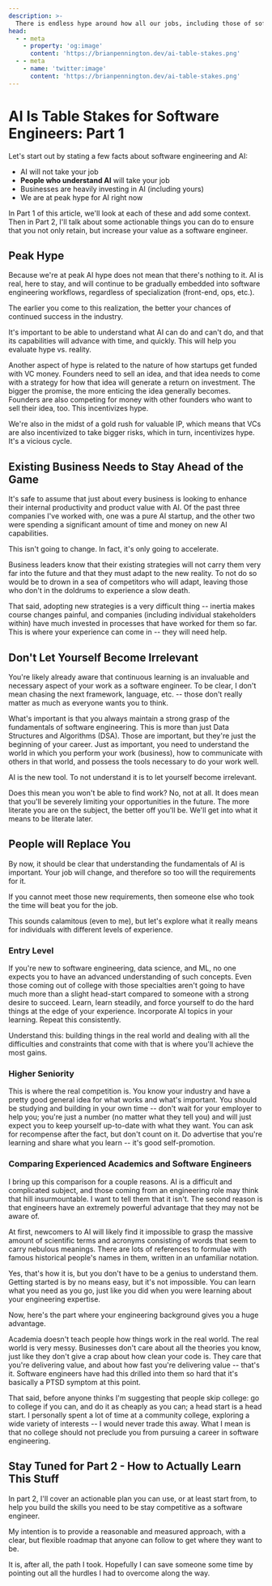 ```yaml
---
description: >-
  There is endless hype around how all our jobs, including those of software engineers, will be taken by AI. This is marketing. Marketing by startup founders competing for cash in an ever-escalating rush for valuable intellectual property. However, this does not mean that the jobs of software engineers won't change. They will, and AI is the new table stakes.
head:
  - - meta
    - property: 'og:image'
      content: 'https://brianpennington.dev/ai-table-stakes.png'
  - - meta
    - name: 'twitter:image'
      content: 'https://brianpennington.dev/ai-table-stakes.png'
---
```


# AI Is Table Stakes for Software Engineers: Part 1

Let's start out by stating a few facts about software engineering and AI:

- AI will not take your job
- **People who understand AI** will take your job
- Businesses are heavily investing in AI (including yours)
- We are at peak hype for AI right now

In Part 1 of this article, we'll look at each of these and add some context. Then in Part 2, I'll talk about some actionable things you can do to ensure that you not only retain, but increase your value as a software engineer.

## Peak Hype

Because we're at peak AI hype does not mean that there's nothing to it. AI is real, here to stay, and will continue to be gradually embedded into software engineering workflows, regardless of specialization (front-end, ops, etc.).

The earlier you come to this realization, the better your chances of continued success in the industry.

It's important to be able to understand what AI can do and can't do, and that its capabilities will advance with time, and quickly. This will help you evaluate hype vs. reality.

Another aspect of hype is related to the nature of how startups get funded with VC money. Founders need to sell an idea, and that idea needs to come with a strategy for how that idea will generate a return on investment. The bigger the promise, the more enticing the idea generally becomes. Founders are also competing for money with other founders who want to sell their idea, too. This incentivizes hype.

We're also in the midst of a gold rush for valuable IP, which means that VCs are also incentivized to take bigger risks, which in turn, incentivizes hype. It's a vicious cycle.

## Existing Business Needs to Stay Ahead of the Game

It's safe to assume that just about every business is looking to enhance their internal productivity and product value with AI. Of the past three companies I've worked with, one was a pure AI startup, and the other two were spending a significant amount of time and money on new AI capabilities.

This isn't going to change. In fact, it's only going to accelerate.

Business leaders know that their existing strategies will not carry them very far into the future and that they must adapt to the new reality. To not do so would be to drown in a sea of competitors who will adapt, leaving those who don't in the doldrums to experience a slow death.

That said, adopting new strategies is a very difficult thing -- inertia makes course changes painful, and companies (including individual stakeholders within) have much invested in processes that have worked for them so far. This is where your experience can come in -- they will need help.

## Don't Let Yourself Become Irrelevant

You're likely already aware that continuous learning is an invaluable and necessary aspect of your work as a software engineer. To be clear, I don't mean chasing the next framework, language, etc. -- those don't really matter as much as everyone wants you to think.

What's important is that you always maintain a strong grasp of the fundamentals of software engineering. This is more than just Data Structures and Algorithms (DSA). Those are important, but they're just the beginning of your career. Just as important, you need to understand the world in which you perform your work (business), how to communicate with others in that world, and possess the tools necessary to do your work well.

AI is the new tool. To not understand it is to let yourself become irrelevant.

Does this mean you won't be able to find work? No, not at all. It does mean that you'll be severely limiting your opportunities in the future. The more literate you are on the subject, the better off you'll be. We'll get into what it means to be literate later.

## People will Replace You

By now, it should be clear that understanding the fundamentals of AI is important. Your job will change, and therefore so too will the requirements for it.

If you cannot meet those new requirements, then someone else who took the time will beat you for the job.

This sounds calamitous (even to me), but let's explore what it really means for individuals with different levels of experience.

### Entry Level

If you're new to software engineering, data science, and ML, no one expects you to have an advanced understanding of such concepts. Even those coming out of college with those specialties aren't going to have much more than a slight head-start compared to someone with a strong desire to succeed. Learn, learn steadily, and force yourself to do the hard things at the edge of your experience. Incorporate AI topics in your learning. Repeat this consistently.

Understand this: building things in the real world and dealing with all the difficulties and constraints that come with that is where you'll achieve the most gains.

### Higher Seniority

This is where the real competition is. You know your industry and have a pretty good general idea for what works and what's important. You should be studying and building in your own time -- don't wait for your employer to help you; you're just a number (no matter what they tell you) and will just expect you to keep yourself up-to-date with what they want. You can ask for recompense after the fact, but don't count on it. Do advertise that you're learning and share what you learn -- it's good self-promotion.

### Comparing Experienced Academics and Software Engineers

I bring up this comparison for a couple reasons. AI is a difficult and complicated subject, and those coming from an engineering role may think that hill insurmountable. I want to tell them that it isn't. The second reason is that engineers have an extremely powerful advantage that they may not be aware of.

At first, newcomers to AI will likely find it impossible to grasp the massive amount of scientific terms and acronyms consisting of words that seem to carry nebulous meanings. There are lots of references to formulae with famous historical people's names in them, written in an unfamiliar notation.

Yes, that's how it is, but you don't have to be a genius to understand them. Getting started is by no means easy, but it's not impossible. You can learn what you need as you go, just like you did when you were learning about your engineering expertise.

Now, here's the part where your engineering background gives you a huge advantage.

Academia doesn't teach people how things work in the real world. The real world is very messy. Businesses don't care about all the theories you know, just like they don't give a crap about how clean your code is. They care that you're delivering value, and about how fast you're delivering value -- that's it. Software engineers have had this drilled into them so hard that it's basically a PTSD symptom at this point.

That said, before anyone thinks I'm suggesting that people skip college: go to college if you can, and do it as cheaply as you can; a head start is a head start. I personally spent a lot of time at a community college, exploring a wide variety of interests -- I would never trade this away. What I mean is that no college should not preclude you from pursuing a career in software engineering.

## Stay Tuned for Part 2 - How to Actually Learn This Stuff

In part 2, I'll cover an actionable plan you can use, or at least start from, to help you build the skills you need to be stay competitive as a software engineer.

My intention is to provide a reasonable and measured approach, with a clear, but flexible roadmap that anyone can follow to get where they want to be.

It is, after all, the path I took. Hopefully I can save someone some time by pointing out all the hurdles I had to overcome along the way.
